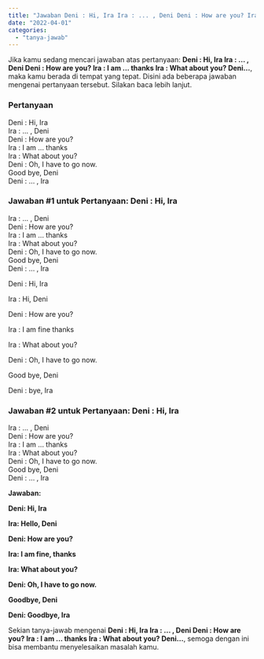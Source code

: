 ```yaml
---
title: "Jawaban Deni : Hi, Ira Ira : ... , Deni Deni : How are you? Ira : I am ... thanks Ira : What about you? Deni..."
date: "2022-04-01"
categories: 
  - "tanya-jawab"
---
```


Jika kamu sedang mencari jawaban atas pertanyaan: **Deni : Hi, Ira Ira : ... , Deni Deni : How are you? Ira : I am ... thanks Ira : What about you? Deni...**, maka kamu berada di tempat yang tepat. Disini ada beberapa jawaban mengenai pertanyaan tersebut. Silakan baca lebih lanjut.

### Pertanyaan

Deni : Hi, Ira  
Ira : ... , Deni  
Deni : How are you?  
Ira : I am ... thanks  
Ira : What about you?  
Deni : Oh, I have to go now.  
Good bye, Deni  
Deni : ... , Ira

### Jawaban #1 untuk Pertanyaan: Deni : Hi, Ira  
Ira : ... , Deni  
Deni : How are you?  
Ira : I am ... thanks  
Ira : What about you?  
Deni : Oh, I have to go now.  
Good bye, Deni  
Deni : ... , Ira

Deni : Hi, Ira

Ira : Hi, Deni

Deni : How are you?

Ira : I am fine thanks

Ira : What about you?

Deni : Oh, I have to go now.

Good bye, Deni

Deni : bye, Ira

### Jawaban #2 untuk Pertanyaan: Deni : Hi, Ira  
Ira : ... , Deni  
Deni : How are you?  
Ira : I am ... thanks  
Ira : What about you?  
Deni : Oh, I have to go now.  
Good bye, Deni  
Deni : ... , Ira

**Jawaban:**

**Deni: Hi, Ira**

**Ira: Hello, Deni**

**Deni: How are you?**

**Ira: I am fine, thanks**

**Ira: What about you?**

**Deni: Oh, I have to go now.**

**Goodbye, Deni**

**Deni: Goodbye, Ira**

Sekian tanya-jawab mengenai **Deni : Hi, Ira Ira : ... , Deni Deni : How are you? Ira : I am ... thanks Ira : What about you? Deni...**, semoga dengan ini bisa membantu menyelesaikan masalah kamu.
